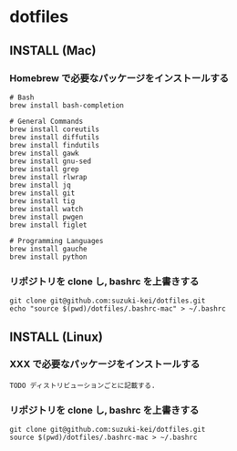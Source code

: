 # dotfiles

## INSTALL (Mac)

### Homebrew で必要なパッケージをインストールする

    # Bash
    brew install bash-completion

    # General Commands
    brew install coreutils
    brew install diffutils
    brew install findutils
    brew install gawk
    brew install gnu-sed
    brew install grep
    brew install rlwrap
    brew install jq
    brew install git
    brew install tig
    brew install watch
    brew install pwgen
    brew install figlet

    # Programming Languages
    brew install gauche
    brew install python

### リポジトリを clone し, bashrc を上書きする

    git clone git@github.com:suzuki-kei/dotfiles.git
    echo "source $(pwd)/dotfiles/.bashrc-mac" > ~/.bashrc

## INSTALL (Linux)

### XXX で必要なパッケージをインストールする

    TODO ディストリビューションごとに記載する.

### リポジトリを clone し, bashrc を上書きする

    git clone git@github.com:suzuki-kei/dotfiles.git
    source $(pwd)/dotfiles/.bashrc-mac > ~/.bashrc

